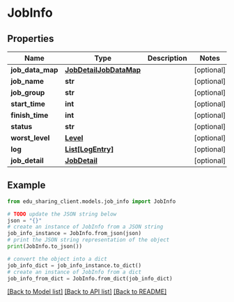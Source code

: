 # JobInfo


## Properties

Name | Type | Description | Notes
------------ | ------------- | ------------- | -------------
**job_data_map** | [**JobDetailJobDataMap**](JobDetailJobDataMap.md) |  | [optional] 
**job_name** | **str** |  | [optional] 
**job_group** | **str** |  | [optional] 
**start_time** | **int** |  | [optional] 
**finish_time** | **int** |  | [optional] 
**status** | **str** |  | [optional] 
**worst_level** | [**Level**](Level.md) |  | [optional] 
**log** | [**List[LogEntry]**](LogEntry.md) |  | [optional] 
**job_detail** | [**JobDetail**](JobDetail.md) |  | [optional] 

## Example

```python
from edu_sharing_client.models.job_info import JobInfo

# TODO update the JSON string below
json = "{}"
# create an instance of JobInfo from a JSON string
job_info_instance = JobInfo.from_json(json)
# print the JSON string representation of the object
print(JobInfo.to_json())

# convert the object into a dict
job_info_dict = job_info_instance.to_dict()
# create an instance of JobInfo from a dict
job_info_from_dict = JobInfo.from_dict(job_info_dict)
```
[[Back to Model list]](../README.md#documentation-for-models) [[Back to API list]](../README.md#documentation-for-api-endpoints) [[Back to README]](../README.md)


